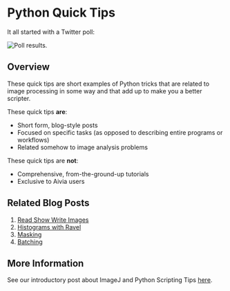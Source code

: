 # Python Quick Tips

It all started with a Twitter poll:

![Poll results.](https://static.wixstatic.com/media/f6e126_aff88d0a1acd4f3f8b31b80eba430e4d~mv2.png)

## Overview

These quick tips are short examples of Python tricks that are related to image processing in some way and that add up to make you a better scripter.

These quick tips **are**:
- Short form, blog-style posts
- Focused on specific tasks (as opposed to describing entire programs or workflows)
- Related somehow to image analysis problems

These quick tips are **not**:
- Comprehensive, from-the-ground-up tutorials
- Exclusive to Aivia users

## Related Blog Posts

1. [Read Show Write Images](https://www.drvtechnologies.com/post/python-quick-tip-1-reading-showing-and-writing-images)
2. [Histograms with Ravel](https://www.drvtechnologies.com/post/python-quick-tip-2-plotting-image-histograms)
3. [Masking](https://www.drvtechnologies.com/post/python-quick-tip-3-thresholding-with-numpy)
4. [Batching](https://www.drvtechnologies.com/post/python-quick-tip-4-batching-over-files-in-a-directory)

## More Information

See our introductory post about ImageJ and Python Scripting Tips [here](https://www.drvtechnologies.com/post/introducing-imagej-and-python-scripting-tips).

